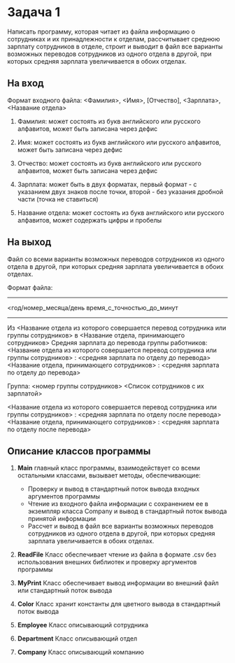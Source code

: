 # Задача 1
Написать программу, которая читает из файла информацию о сотрудниках и их принадлежности к отделам,
рассчитывает среднюю зарплату сотрудников в отделе, строит и выводит в файл все варианты возможных
переводов сотрудников из одного отдела в другой, при которых средняя зарплата увеличивается в обоих отделах.

## На вход

Формат входного файла:
<Фамилия>, <Имя>, [Отчество], <Зарплата>, <Название отдела>

1. Фамилия: может состоять из букв английского или русского алфавитов, может быть записана через дефис

2. Имя: может состоять из букв английского или русского алфавитов, может быть записана через дефис

3. Отчество: может состоять из букв английского или русского алфавитов, может быть записана через дефис

4. Зарплата: может быть в двух форматах, первый формат - с указанием двух знаков после точки, второй - без указания дробной части (точка не ставиться)

5. Название отдела: может состоять из букв английского или русского алфавитов, может содержать цифры и пробелы

## На выход

Файл со всеми варианты возможных переводов сотрудников из одного отдела в другой, при которых средняя зарплата 
увеличивается в обоих отделах.

Формат файла: 

***************************************
<год/номер_месяца/день время_с_точностью_до_минут
***************************************
Из <Название отдела из которого совершается перевод сотрудника или группы сотрудников> в <Название отдела, принимающего сотрудников>
Средняя зарплата до перевода группы работников:
<Название отдела из которого совершается перевод сотрудника или группы сотрудников> : <средняя зарплата по отделу до перевода>
<Название отдела, принимающего сотрудников> : <средняя зарплата по отделу до перевода>

Группа: <номер группы сотрудников>
<Список сотрудников с их зарплатой>

<Название отдела из которого совершается перевод сотрудника или группы сотрудников> : <средняя зарплата по отделу после перевода>
<Название отдела, принимающего сотрудников> : <средняя зарплата по отделу после перевода>

## Описание классов программы

1. **Main** главный класс программы, взаимодействует со всеми остальными классами, вызывает методы, обеспечивающие: 
    * Проверку и вывод в стандартный поток вывода входных аргументов программы
    * Чтение из входного файла информации с сохранением ее в экземпляр класса Company и вывод в стандартный поток вывода принятой информации
    * Рассчет и вывод в файл все варианты возможных переводов сотрудников из одного отдела в другой, при которых средняя зарплата увеличивается в обоих отделах.
    
2. **ReadFile** Класс обеспечивает чтение из файла в формате .csv без использования внешних библиотек и проверку аргументов программы

3. **MyPrint** Класс обеспечивает вывод информации во внешний файл или стандартный поток вывода

4. **Color** Класс хранит константы для цветного вывода в стандартный поток вывода

5. **Employee** Класс описывающий сотрудника

6. **Department** Класс описывающий отдел

7. **Company** Класс описывающий компанию
    

